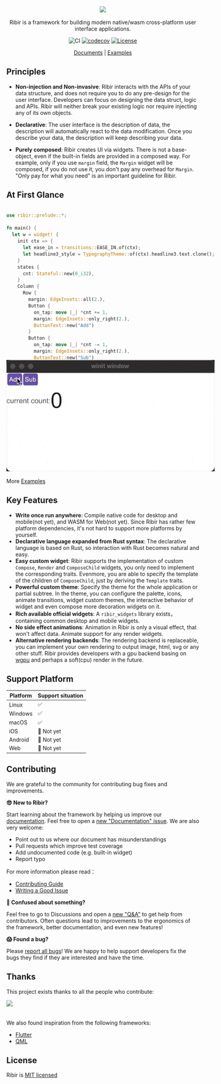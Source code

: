 <div align="center">
<img src="website/static/img/logo-animation.gif" width="480px" />

<!-- # Ribir -->

Ribir is a framework for building modern native/wasm cross-platform user interface applications.

![CI](https://github.com/RibirX/Ribir/actions/workflows/main.yml/badge.svg
)
[![codecov](https://codecov.io/gh/RibirX/Ribir/branch/master/graph/badge.svg)](https://codecov.io/gh/RibirX/ribir)
[![License](https://img.shields.io/badge/license-MIT-informational)](https://github.com/RibirX/ribir/blob/master/LICENSE)

[Documents] | [Examples]

</div>


## Principles

- **Non-injection and Non-invasive**: Ribir interacts with the APIs of your data structure, and does not require you to do any pre-design for the user interface. Developers can focus on designing the data struct, logic and APIs. Ribir will neither break your existing logic nor require injecting any of its own objects.

- **Declarative**: The user interface is the description of data, the description will automatically react to the data modification. Once you describe your data, the description will keep describing your data.

- **Purely composed**: Ribir creates UI via widgets. There is not a base-object, even if the built-in fields are provided in a composed way. For example,  only if you use `margin` field, the `Margin` widget will be composed, if you do not use it, you don't pay any overhead for `Margin`. "Only pay for what you need" is an important guideline for Ribir.


## At First Glance


<div style="display:inline-block;">
<div style="float:left;height:400px;overflow:scroll; ">

``` rust
use ribir::prelude::*;

fn main() {
  let w = widget! {
    init ctx => {
      let ease_in = transitions::EASE_IN.of(ctx);
      let headline3_style = TypographyTheme::of(ctx).headline3.text.clone();
    }
    states {
      cnt: Stateful::new(0_i32),
    }
    Column {
      Row {
        margin: EdgeInsets::all(2.),
        Button {
          on_tap: move |_| *cnt += 1,
          margin: EdgeInsets::only_right(2.),
          ButtonText::new("Add")
        }
        Button {
          on_tap: move |_| *cnt -= 1,
          margin: EdgeInsets::only_right(2.),
          ButtonText::new("Sub")
        }
      }
      Row {
        Text { text: "current count:" }
        Text {
          id: text,
          text: {
            let cnt = *cnt;
            format!("{cnt}")
          },
          style: headline3_style,
        }
      }
    }
    Animate {
      id: animate,
      transition: ease_in,
      prop: prop!(text.transform),
      from: Transform::translation(0., text.layout_height() * -2.)
    }
    finally {
      let_watch!(*cnt)
        .subscribe(move |_| animate.run());
    }
  };
  app::run(w);
}
```
</div>
<img src="website/static/img/counter_demo.gif" style="float:right;"/>
</div>

More [Examples]


## Key Features

- **Write once run anywhere**: Compile native code for desktop and mobile(not yet), and WASM for Web(not yet). Since Ribir has rather few platform dependencies, it's not hard to support more platforms by yourself.
- **Declarative language expanded from Rust syntax**: The declarative language is based on Rust, so interaction with Rust becomes natural and easy.
- **Easy custom widget**: Ribir supports the implementation of custom `Compose`, `Render` and `ComposeChild` widgets, you only need to implement the corresponding traits. Evenmore, you are able to specify the template of the children of `ComposeChild`, just by deriving the `Template` traits.
- **Powerful custom theme**: Specify the theme for the whole application or partial subtree. In the theme, you can configure the palette, icons, animate transitions, widget custom themes, the interactive behavior of widget and even compose more decoration widgets on it.
- **Rich available official widgets**: A `ribir_widgets` library exists，containing common desktop and mobile widgets.
- **No side effect animations**: Animation in Ribir is only a visual effect, that won't affect data. Animate support for any render widgets.
- **Alternative rendering backends**: The rendering backend is replaceable, you can implement your own rendering to output image, html, svg or any other stuff. Ribir provides developers with a gpu backend basing on [wgpu] and perhaps a soft(cpu) render in the future.

## Support Platform 

|Platform|Support situation|
|---|---|
|Linux|✅|
|Windows|✅|
|macOS|✅|
|iOS|🚧 Not yet|
|Android|🚧 Not yet|
|Web|🚧 Not yet|

## Contributing

We are grateful to the community for contributing bug fixes and improvements.

**😎 New to Ribir?**

Start learning about the framework by helping us improve our [documentation](https://ribir.org/docs/introduction). Feel free to open a [new "Documentation" issue](https://github.com/RibirX/Ribir/issues/new/choose). We are also very welcome:
* Point out to us where our document has misunderstandings
* Pull requests which improve test coverage
* Add undocumented code (e.g. built-in widget)
* Report typo 

For more information please read：
* [Contributing Guide](./CONTRIBUTING.md)
* [Writing a Good Issue](https://developers.google.com/blockly/guides/contribute/get-started/write_a_good_issue)

**🤔 Confused about something?**

Feel free to go to Discussions and open a [new "Q&A"](https://github.com/RibirX/Ribir/discussions/new/choose) to get help from contributors. Often questions lead to improvements to the ergonomics of the framework, better documentation, and even new features!

**😱 Found a bug?**

Please [report all bugs](https://github.com/RibirX/Ribir/issues/new/choose)! We are happy to help support developers fix the bugs they find if they are interested and have the time.


## Thanks

This project exists thanks to all the people who contribute:

<a href="https://github.com/RibirX/Ribir/graphs/contributors">
  <img src="https://contrib.rocks/image?repo=RibirX/Ribir" height="50px">
</a>

<br/>
<br/>

We also found inspiration from the following frameworks:

* [Flutter]
* [QML]

## License

Ribir is [MIT licensed](./LICENSE)

[Flutter]: https://flutter.dev/
[QML]: https://doc.qt.io/qt-6/qtqml-index.html
[Examples]: ./ribir/examples/
[Documents]: https://ribir.org/docs/introduction
[Wgpu]: https://github.com/gfx-rs/wgpu

